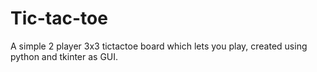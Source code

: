 # Tic-tac-toe 
A simple 2 player 3x3 tictactoe board which lets you play, created using python and tkinter as GUI.
